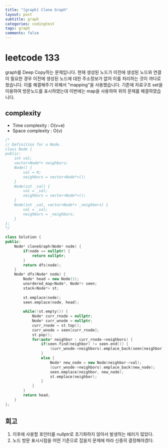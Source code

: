 ```yaml
---
title: "[graph] Clone Graph"
layout: post
subtitle: graph
categories: codingtest
tags: graph
comments: false
---
```

# leetcode 133
graph를 Deep Copy하는 문제입니다. 현재 생성된 노드가 이전에 생성된 노드와 연결이 필요한 경우 이전에 생성된 노드에 대한 주소정보가 없어 이를 처리하는 것이 까다로웠습니다. 이를 해결해주기 위해서 "mapping"을 사용했습니다. 기존에 자료구조 set을 이용하여 방문노드를 표시하였는데 이번에는 map을 사용하여 위의 문제를 해결하였습니다.  

## complexity
- Time complexity : O(v+e)
- Space complexity : O(v)

```cpp  
/*
// Definition for a Node.
class Node {
public:
    int val;
    vector<Node*> neighbors;
    Node() {
        val = 0;
        neighbors = vector<Node*>();
    }
    Node(int _val) {
        val = _val;
        neighbors = vector<Node*>();
    }
    Node(int _val, vector<Node*> _neighbors) {
        val = _val;
        neighbors = _neighbors;
    }
};
*/

class Solution {
public:
    Node* cloneGraph(Node* node) {
        if(node == nullptr) {
            return nullptr;
        }
        return dfs(node);
    }
    Node* dfs(Node* node) {
        Node* head = new Node(1);
        unordered_map<Node*, Node*> seen;
        stack<Node*> st;
        
        st.emplace(node);
        seen.emplace(node, head);
        
        while(!st.empty()) {
            Node* curr_rnode = nullptr;
            Node* curr_wnode = nullptr;
            curr_rnode = st.top();
            curr_wnode = seen[curr_rnode];
            st.pop();
            for(auto* neighbor : curr_rnode->neighbors) {
                if(seen.find(neighbor) != seen.end()) {
                    (curr_wnode->neighbors).emplace_back(seen[neighbor]);
                }
                else {
                    Node* new_node = new Node(neighbor->val);
                    (curr_wnode->neighbors).emplace_back(new_node);
                    seen.emplace(neighbor, new_node);
                    st.emplace(neighbor);
                }
            }
        }
        return head;
    }
};
```

## 회고
1. 이후에 사용할 포인터를 nullptr로 초기화하지 않아서 발생하는 에러가 많았다.
2. 노드 방문 표시시점을 어떤 기준으로 잡을지 문제에 따라 신중히 결정해야겠다.